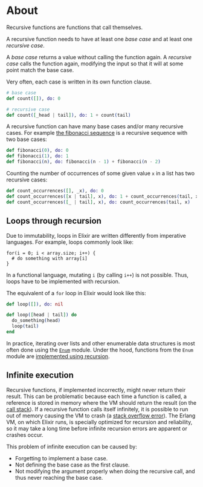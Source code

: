 # About

Recursive functions are functions that call themselves.

A recursive function needs to have at least one _base case_ and at least one _recursive case_.

A _base case_ returns a value without calling the function again. A _recursive case_ calls the function again, modifying the input so that it will at some point match the base case.

Very often, each case is written in its own function clause.

```elixir
# base case
def count([]), do: 0

# recursive case
def count([_head | tail]), do: 1 + count(tail)
```

A recursive function can have many base cases and/or many recursive cases. For example [the fibonacci sequence][fibonacci] is a recursive sequence with two base cases:

```elixir
def fibonacci(0), do: 0
def fibonacci(1), do: 1
def fibonacci(n), do: fibonacci(n - 1) + fibonacci(n - 2)
```

Counting the number of occurrences of some given value `x` in a list has two recursive cases:

```elixir
def count_occurrences([], _x), do: 0
def count_occurrences([x | tail], x), do: 1 + count_occurrences(tail, x)
def count_occurrences([_ | tail], x), do: count_occurrences(tail, x)
```

## Loops through recursion

Due to immutability, loops in Elixir are written differently from imperative languages. For example, loops commonly look like:

```
for(i = 0; i < array.size; i++) {
  # do something with array[i]
}
```

In a functional language, mutating `i` (by calling `i++`) is not possible. Thus, loops have to be implemented with recursion.

The equivalent of a `for` loop in Elixir would look like this:

```elixir
def loop([]), do: nil

def loop([head | tail]) do
  do_something(head)
  loop(tail)
end
```

In practice, iterating over lists and other enumerable data structures is most often done using the [`Enum`][module-enum] module. Under the hood, functions from the `Enum` module are [implemented using recursion][enumerable-list-reduce-implementation].

## Infinite execution

Recursive functions, if implemented incorrectly, might never return their result. This can be problematic because each time a function is called, a reference is stored in memory where the VM should return the result (on the [call stack][wiki-call-stack]). If a recursive function calls itself infinitely, it is possible to run out of memory causing the VM to crash (a [stack overflow error][wiki-stack-overflow]). The Erlang VM, on which Elixir runs, is specially optimized for recursion and reliability, so it may take a long time before infinite recursion errors are apparent or crashes occur.

This problem of infinite execution can be caused by:

- Forgetting to implement a base case.
- Not defining the base case as the first clause.
- Not modifying the argument properly when doing the recursive call, and thus never reaching the base case.

[fibonacci]: https://en.wikipedia.org/wiki/Fibonacci_number
[module-enum]: https://hexdocs.pm/elixir/Enum.html
[enumerable-list-reduce-implementation]: https://github.com/elixir-lang/elixir/blob/291ebf7458bb588be64e0a65afc1b9fd51ebc4dc/lib/elixir/lib/enum.ex#L3767-L3768
[wiki-call-stack]: https://en.wikipedia.org/wiki/Call_stack
[wiki-stack-overflow]: https://en.wikipedia.org/wiki/Stack_overflow
